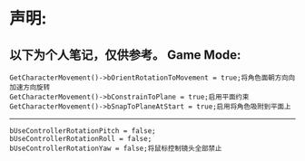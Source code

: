 声明:
=
以下为个人笔记，仅供参考。
Game Mode:
-
    GetCharacterMovement()->bOrientRotationToMovement = true;将角色面朝方向向加速方向旋转
    GetCharacterMovement()->bConstrainToPlane = true;启用平面约束
    GetCharacterMovement()->bSnapToPlaneAtStart = true;启用将角色吸附到平面上
--------------------------------------------------------------------------------------
    bUseControllerRotationPitch = false;
	bUseControllerRotationRoll = false;
	bUseControllerRotationYaw = false;将鼠标控制镜头全部禁止
